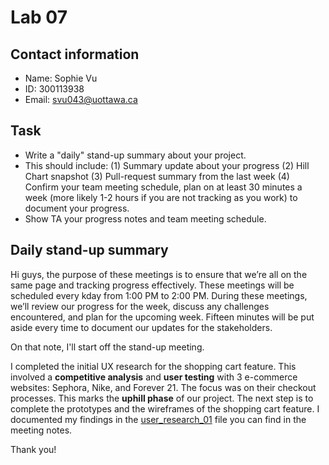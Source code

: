 # Lab 07

## Contact information

* Name: Sophie Vu
* ID: 300113938
* Email: svu043@uottawa.ca

## Task

* Write a "daily" stand-up summary about your project.
* This should include: (1) Summary update about your progress (2) Hill Chart snapshot (3) Pull-request summary from the last week (4) Confirm your team meeting schedule, plan on at least 30 minutes a week (more likely 1-2 hours if you are not tracking as you work) to document your progress.
* Show TA your progress notes and team meeting schedule.

## Daily stand-up summary

Hi guys, the purpose of these meetings is to ensure that we’re all on the same page and tracking progress effectively. These meetings will be scheduled every kday from 1:00 PM to 2:00 PM. During these meetings, we’ll review our progress for the week, discuss any challenges encountered, and plan for the upcoming week. Fifteen minutes will be put aside every time to document our updates for the stakeholders.

On that note, I'll start off the stand-up meeting. 

I completed the initial UX research for the shopping cart feature. This involved a **competitive analysis** and **user testing** with 3 e-commerce websites: Sephora, Nike, and Forever 21. The focus was on their checkout processes. This marks the **uphill phase** of our project. The next step is to complete the prototypes and the wireframes of the shopping cart feature. I documented my findings in the [user_research_01](https://github.com/vusophie/seg4105_playground/tree/lab07/user_research_01.md) file you can find in the meeting notes. 

Thank you! 